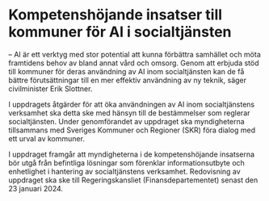 # Kompetenshöjande insatser till kommuner för AI i socialtjänsten

– AI är ett verktyg med stor potential att kunna förbättra samhället och möta framtidens behov av bland annat vård och omsorg. Genom att erbjuda stöd till kommuner för deras användning av AI inom socialtjänsten kan de få bättre förutsättningar till en mer effektiv användning av ny teknik, säger civilminister Erik Slottner.

I uppdragets åtgärder för att öka användningen av AI inom socialtjänstens verksamhet ska detta ske med hänsyn till de bestämmelser som reglerar socialtjänsten. Under genomförandet av uppdraget ska myndigheterna tillsammans med Sveriges Kommuner och Regioner (SKR) föra dialog med ett urval av kommuner.

I uppdraget framgår att myndigheterna i de kompetenshöjande insatserna bör utgå från befintliga lösningar som förenklar informationsutbyte och enhetlighet i hantering av socialtjänstens verksamhet. Redovisning av uppdraget ska ske till Regeringskansliet (Finansdepartementet) senast den 23 januari 2024.
